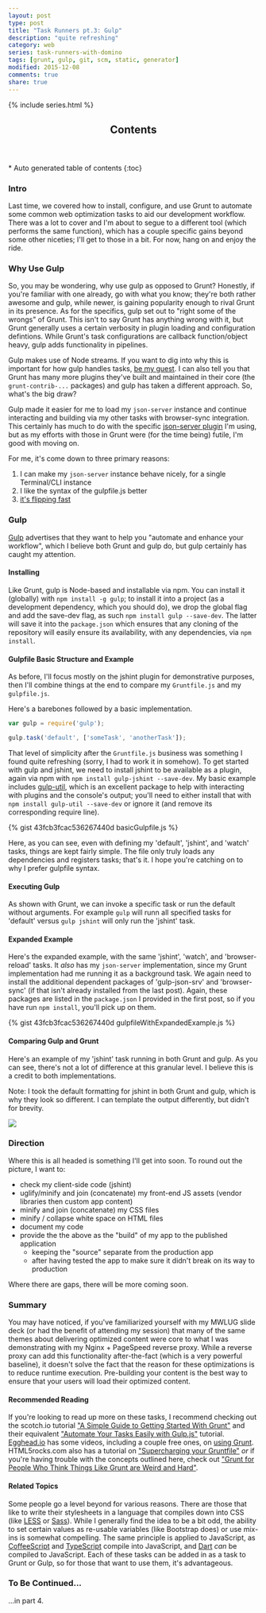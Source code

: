 ```yaml
---
layout: post
type: post
title: "Task Runners pt.3: Gulp"
description: "quite refreshing"
category: web
series: task-runners-with-domino
tags: [grunt, gulp, git, scm, static, generator]
modified: 2015-12-08
comments: true
share: true
---
```


{% include series.html %}

<!-- auto-magic TOC! -->
<section>
  <header data-toggle="tooltip" title="it's dangerous to go alone, take this">
    <h2>Contents</h2>
  </header>
<div id="drawer" markdown="1">
*  Auto generated table of contents
{:toc}
</div>
</section>

### Intro
Last time, we covered how to install, configure, and use Grunt to automate some common web optimization tasks to aid our development workflow. There was a lot to cover and I'm about to segue to a different tool (which performs the same function), which has a couple specific gains beyond some other niceties; I'll get to those in a bit. For now, hang on and enjoy the ride.

### Why Use Gulp
So, you may be wondering, why use gulp as opposed to Grunt? Honestly, if you're familiar with one already, go with what you know; they're both rather awesome and gulp, while newer, is gaining popularity enough to rival Grunt in its presence. As for the specifics, gulp set out to "right some of the wrongs" of Grunt. This isn't to say Grunt has anything wrong with it, but Grunt generally uses a certain verbosity in plugin loading and configuration defintions. While Grunt's task configurations are callback function/object heavy, gulp adds functionality in pipelines.

Gulp makes use of Node streams. If you want to dig into why this is important for how gulp handles tasks, [be my guest](http://jaysoo.ca/2014/01/27/gruntjs-vs-gulpjs/#streams-all-the-way-down). I can also tell you that Grunt has many more plugins they've built and maintained in their core (the `grunt-contrib-...` packages) and gulp has taken a different approach. So, what's the big draw?

Gulp made it easier for me to load my `json-server` instance and continue interacting and building via my other tasks with browser-sync integration. This certainly has much to do with the specific [json-server plugin](https://www.npmjs.com/package/gulp-json-srv) I'm using, but as my efforts with those in Grunt were (for the time being) futile, I'm good with moving on.

For me, it's come down to three primary reasons:

1. I can make my `json-server` instance behave nicely, for a single Terminal/CLI instance
2. I like the syntax of the gulpfile.js better
3. [it's flipping fast](http://tech.tmw.co.uk/2014/01/speedtesting-gulp-and-grunt/)

### Gulp
[Gulp](http://gulpjs.com/) advertises that they want to help you "automate and enhance your workflow", which I believe both Grunt and gulp do, but gulp certainly has caught my attention.

#### Installing
Like Grunt, gulp is Node-based and installable via npm. You can install it (globally) with `npm install -g gulp`; to install it into a project (as a development dependency, which you should do), we drop the global flag and add the save-dev flag, as such `npm install gulp --save-dev`. The latter will save it into the `package.json` which ensures that any cloning of the repository will easily ensure its availability, with any dependencies, via `npm install`.

#### Gulpfile Basic Structure and Example
As before, I'll focus mostly on the jshint plugin for demonstrative purposes, then I'll combine things at the end to compare my `Gruntfile.js` and my `gulpfile.js`.

Here's a barebones followed by a basic implementation.

``` javascript
var gulp = require('gulp');

gulp.task('default', ['someTask', 'anotherTask']);
```

That level of simplicity after the `Gruntfile.js` business was something I found quite refreshing (sorry, I had to work it in somehow). To get started with gulp and jshint, we need to install jshint to be available as a plugin, again via npm with `npm install gulp-jshint --save-dev`. My basic example includes [gulp-util](https://github.com/gulpjs/gulp-util), which is an excellent package to help with interacting with plugins and the console's output; you'll need to either install that with `npm install gulp-util --save-dev` or ignore it (and remove its corresponding require line).

{% gist 43fcb3fcac536267440d basicGulpfile.js %}
<br />

Here, as you can see, even with defining my 'default', 'jshint', and 'watch' tasks, things are kept fairly simple. The file only truly loads any dependencies and registers tasks; that's it. I hope you're catching on to why I prefer gulpfile syntax.

#### Executing Gulp
As shown with Grunt, we can invoke a specific task or run the default without arguments. For example `gulp` will runn all specified tasks for 'default' versus `gulp jshint` will only run the 'jshint' task.

#### Expanded Example
Here's the expanded example, with the same 'jshint', 'watch', and 'browser-reload' tasks. It _also_ has my `json-server` implementation, since my Grunt implementation had me running it as a background task. We again need to install the additional dependent packages of 'gulp-json-srv' and 'browser-sync' (if that isn't already installed from the last post). Again, these packages are listed in the `package.json` I provided in the first post, so if you have run `npm install`, you'll pick up on them.

{% gist 43fcb3fcac536267440d gulpfileWithExpandedExample.js %}

#### Comparing Gulp and Grunt
Here's an example of my 'jshint' task running in both Grunt and gulp. As you can see, there's not a lot of difference at this granular level. I believe this is a credit to both implementations. 

Note: I took the default formatting for jshint in both Grunt and gulp, which is why they look so different. I can template the output differently, but didn't for brevity.

<a href="{{ site.url }}/assets/images/post_images/task-runners/jsHintGruntVsGulp.gif" data-toggle="tooltip" title="jshint in both Grunt and gulp"><img src="{{ site.url }}/assets/images/post_images/task-runners/jsHintGruntVsGulp.gif" class="img-responsive center-block" /></a>

### Direction
Where this is all headed is something I'll get into soon. To round out the picture, I want to:

* check my client-side code (jshint)
* uglify/minify and join (concatenate) my front-end JS assets (vendor libraries then custom app content)
* minify and join (concatenate) my CSS files
* minify / collapse white space on HTML files
* document my code
* provide the the above as the "build" of my app to the published application
  * keeping the "source" separate from the production app
  * after having tested the app to make sure it didn't break on its way to production

Where there are gaps, there will be more coming soon.

### Summary
You may have noticed, if you've familiarized yourself with my MWLUG slide deck (or had the benefit of attending my session) that many of the same themes about delivering optimized content were core to what I was demonstrating with my Nginx + PageSpeed reverse proxy. While a reverse proxy can add this functionality after-the-fact (which is a very powerful baseline), it doesn't solve the fact that the reason for these optimizations is to reduce runtime execution. Pre-building your content is the best way to ensure that your users will load their optimized content.

#### Recommended Reading
If you're looking to read up more on these tasks, I recommend checking out the scotch.io tutorial ["A Simple Guide to Getting Started With Grunt"](https://scotch.io/tutorials/a-simple-guide-to-getting-started-with-grunt) and their equivalent ["Automate Your Tasks Easily with Gulp.js"](https://scotch.io/tutorials/automate-your-tasks-easily-with-gulp-js) tutorial. [Egghead.io](https://egghead.io/) has some videos, including a couple free ones, on [using Grunt](https://egghead.io/technologies/grunt). HTML5rocks.com also has a tutorial on ["Supercharging your Gruntfile"](http://www.html5rocks.com/en/tutorials/tooling/supercharging-your-gruntfile/) _or_ if you're having trouble with the concepts outlined here, check out ["Grunt for People Who Think Things Like Grunt are Weird and Hard"](https://24ways.org/2013/grunt-is-not-weird-and-hard/).

#### Related Topics
Some people go a level beyond for various reasons. There are those that like to write their stylesheets in a language that compiles down into CSS (like [LESS](http://lesscss.org/) or [Sass](http://sass-lang.com/)). While I generally find the idea to be a bit odd, the ability to set certain values as re-usable variables (like Bootstrap does) or use mix-ins is somewhat compelling. The same principle is applied to JavaScript, as [CoffeeScript](http://coffeescript.org/) and [TypeScript](http://www.typescriptlang.org/) compile into JavaScript, and [Dart](https://www.dartlang.org/) _can_ be compiled to JavaScript. Each of these tasks can be added in as a task to Grunt or Gulp, so for those that want to use them, it's advantageous.

### To Be Continued...
...in part 4.